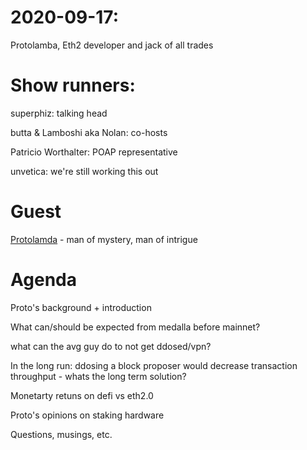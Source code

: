 # 2020-09-17:
Protolamba, Eth2 developer and jack of all trades

# Show runners:

superphiz: talking head

butta & Lamboshi aka Nolan: co-hosts

Patricio Worthalter: POAP representative

unvetica: we're still working this out

# Guest

[Protolamda](https://twitter.com/protolambda) - man of mystery, man of intrigue

# Agenda

Proto's background + introduction

What can/should be expected from medalla before mainnet?

what can the avg guy do to not get ddosed/vpn?

In the long run: ddosing a block proposer would decrease transaction throughput - whats the long term solution? 

Monetarty retuns on defi vs eth2.0

Proto's opinions on staking hardware

Questions, musings, etc.
